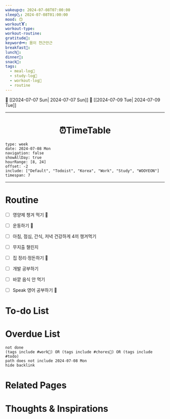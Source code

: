 ```yaml
---
wakeup🌞: 2024-07-08T07:00:00
sleep🌜: 2024-07-08T01:00:00
mood: 🙃
workout🏋️: 
workout-type: 
workout-routine: 
gratitude🙏: 
keyword🗝️: 몸이 천근만근
breakfast🍳: 
lunch🍚: 
dinner🥗: 
snack🍬: 
tags:
  - meal-log📝
  - study-log📓
  - workout-log💪
  - routine
---
```


🔺 [[2024-07-07 Sun| 2024-07-07 Sun]]
🔻 [[2024-07-09 Tue| 2024-07-09 Tue]]
___
<h1> <center>⏰TimeTable </center> </h1>

```gEvent
type: week
date: 2024-07-08 Mon
navigation: false
showAllDay: true
hourRange: [8, 24]
offset: -2
include: ["Default", "Todoist", "Korea", "Work", "Study", "WOOYEON"]
timespan: 7
```

--- 


# Routine 

- [ ] 영양제 챙겨 먹기 🔼 
- [ ] 운동하기 🔼
- [ ] 아침, 점심, 간식, 저녁 건강하게 4끼 챙겨먹기
- [ ] 무지출 챌린지 
- [ ] 집 정리·정돈하기 🔼
- [ ] 개발 공부하기
- [ ] 바깥 음식 안 먹기 
- [ ] Speak 영어 공부하기 🔼 


# To-do List


# Overdue List
```tasks
not done
(tags include #work💼) OR (tags include #chores🧺) OR (tags include #todo)
path does not include 2024-07-08 Mon
hide backlink
```

# Related Pages



# Thoughts & Inspirations

